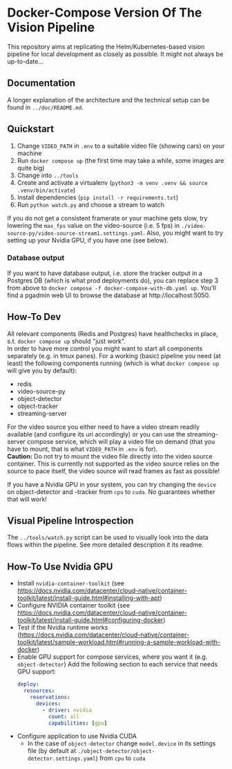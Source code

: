 # Docker-Compose Version Of The Vision Pipeline
This repository aims at replicating the Helm/Kubernetes-based vision pipeline for local development as closely as possible. It might not always be up-to-date...

## Documentation
A longer explanation of the architecture and the technical setup can be found in `../doc/README.md`.

## Quickstart
1. Change `VIDEO_PATH` in `.env` to a suitable video file (showing cars) on your machine
2. Run `docker compose up` (the first time may take a while, some images are quite big)
3. Change into `../tools`
  1. Create and activate a virtualenv (`python3 -m venv .venv && source .venv/bin/activate`)
  2. Install dependencies (`pip install -r requirements.txt`)
  3. Run `python watch.py` and choose a stream to watch

If you do not get a consistent framerate or your machine gets slow, try lowering the `max_fps` value on the video-source (i.e. 5 fps) in `./video-source-py/video-source-stream1.settings.yaml`. Also, you might want to try setting up your Nvidia GPU, if you have one (see below).

### Database output
If you want to have database output, i.e. store the tracker output in a Postgres DB (which is what prod deployments do), you can replace step 3 from above to `docker compose -f docker-compose-with-db.yaml up`. You'll find a pgadmin web UI to browse the database at http://localhost:5050.

## How-To Dev
All relevant components (Redis and Postgres) have healthchecks in place, s.t. `docker compose up` should "just work".\
In order to have more control you might want to start all components separately (e.g. in tmux panes).
For a working (basic) pipeline you need (at least) the following components running (which is what `docker compose up` will give you by default):
- redis
- video-source-py
- object-detector
- object-tracker
- streaming-server

For the video source you either need to have a video stream readily available (and configure its uri accordingly) or you can use the streaming-server compose service, which will play a video file on demand (that you have to mount, that is what `VIDEO_PATH` in `.env` is for).\
**Caution:** Do not try to mount the video file directly into the video source container. This is currently not supported as the video source relies on the source to pace itself, the video source will read frames as fast as possible!

If you have a Nvidia GPU in your system, you can try changing the `device` on object-detector and -tracker from `cpu` to `cuda`. No guarantees whether that will work!

## Visual Pipeline Introspection
The `../tools/watch.py` script can be used to visually look into the data flows within the pipeline. See more detailed description it its readme.

## How-To Use Nvidia GPU
- Install `nvidia-container-toolkit` (see https://docs.nvidia.com/datacenter/cloud-native/container-toolkit/latest/install-guide.html#installing-with-apt)
- Configure NVIDIA container toolkit (see https://docs.nvidia.com/datacenter/cloud-native/container-toolkit/latest/install-guide.html#configuring-docker)
- Test if the Nvidia runtime works (https://docs.nvidia.com/datacenter/cloud-native/container-toolkit/latest/sample-workload.html#running-a-sample-workload-with-docker)
- Enable GPU support for compose services, where you want it (e.g. `object-detector`)
  Add the following section to each service that needs GPU support:
  ```yaml
  deploy:
    resources:
      reservations:
        devices:
          - driver: nvidia
            count: all
            capabilities: [gpu]
  ```
- Configure application to use Nvidia CUDA
  - In the case of `object-detector` change `model.device` in its settings file (by default at `./object-detector/object-detector.settings.yaml`) from `cpu` to `cuda`